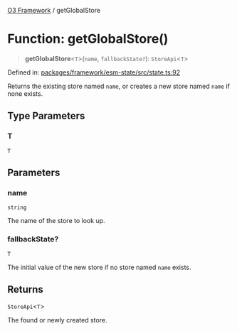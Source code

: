 [O3 Framework](../API.md) / getGlobalStore

# Function: getGlobalStore()

> **getGlobalStore**\<`T`\>(`name`, `fallbackState?`): `StoreApi`\<`T`\>

Defined in: [packages/framework/esm-state/src/state.ts:92](https://github.com/openmrs/openmrs-esm-core/blob/main/packages/framework/esm-state/src/state.ts#L92)

Returns the existing store named `name`,
or creates a new store named `name` if none exists.

## Type Parameters

### T

`T`

## Parameters

### name

`string`

The name of the store to look up.

### fallbackState?

`T`

The initial value of the new store if no store named `name` exists.

## Returns

`StoreApi`\<`T`\>

The found or newly created store.
